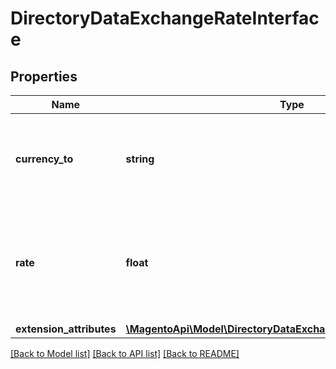 # DirectoryDataExchangeRateInterface

## Properties
Name | Type | Description | Notes
------------ | ------------- | ------------- | -------------
**currency_to** | **string** | The currency code associated with the exchange rate. | 
**rate** | **float** | The exchange rate for the associated currency and the store&#x27;s base currency. | 
**extension_attributes** | [**\MagentoApi\Model\DirectoryDataExchangeRateExtensionInterface**](DirectoryDataExchangeRateExtensionInterface.md) |  | [optional] 

[[Back to Model list]](../../README.md#documentation-for-models) [[Back to API list]](../../README.md#documentation-for-api-endpoints) [[Back to README]](../../README.md)

